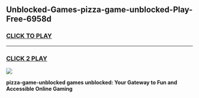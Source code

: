 
## Unblocked-Games-pizza-game-unblocked-Play-Free-6958d
<h3>
<a href="https://premium76.site?title=pizza-game-unblocked&ref=18A1">CLICK TO PLAY</a></h3>
<hr>

<h3>
<a href="https://premium76.site?title=pizza-game-unblocked&ref=18A1">CLICK 2 PLAY</a>
  
</h3>

<a href="https://premium76.site?title=pizza-game-unblocked&ref=18A1"><img src="https://clearcache.store/games.png"></a>


**pizza-game-unblocked games unblocked: Your Gateway to Fun and Accessible Online Gaming**
